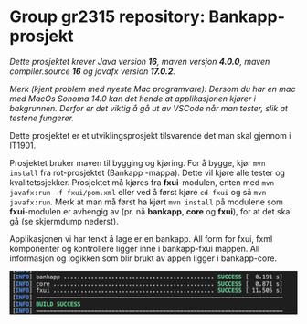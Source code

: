 # Group gr2315 repository: Bankapp-prosjekt

<em>Dette prosjektet krever Java version **16**, maven versjon **4.0.0**, maven compiler.source **16** og javafx version **17.0.2**. 

Merk (kjent problem med nyeste Mac programvare): Dersom du har en mac med MacOs Sonoma 14.0 kan det hende at applikasjonen kjører i bakgrunnen. Derfor er det viktig å gå ut av VSCode når man tester, slik at testene fungerer. 
</em>

Dette prosjektet er et utviklingsprosjekt tilsvarende det man skal gjennom i IT1901. 

Prosjektet bruker maven til bygging og kjøring. For å bygge, kjør `mvn install` fra rot-prosjektet (Bankapp -mappa). Dette vil kjøre alle tester og kvalitetssjekker. 
Prosjektet må kjøres fra **fxui**-modulen, enten med `mvn javafx:run -f fxui/pom.xml` eller ved å først kjøre `cd fxui` og så `mvn javafx:run`. Merk at man må først ha kjørt `mvn install` på modulene som **fxui**-modulen er avhengig av (pr. nå **bankapp**, **core** og **fxui**), for at det skal gå (se skjermdump nederst).

Applikasjonen vi har tenkt å lage er en bankapp. All form for fxui, fxml komponenter og kontrollere ligger inne i bankapp-fxui mappen. All informasjon og logikken som blir brukt av appen ligger i bankapp-core. 


![](images/Skjermdump_mavenInstall.png)